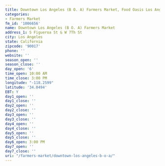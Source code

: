 ```yaml
---
title: Downtown Los Angeles (B O. A) Farmers Market, Food Oasis Los Angeles
categories:
- Farmers Market
fm_id: '1006656'
name: Downtown Los Angeles (B O. A) Farmers Market
address_1: S Figueroa St & W 7Th St
city: Los Angeles
state: California
zipcode: '90017'
phone: ''
website: ''
season_open: ''
season_close: ''
day_open: '6'
time_open: 10:00 AM
time_close: 3:00 PM
longitude: "-118.2599"
latitude: '34.0494'
EBT: Y
day1_open: ''
day1_close: ''
day2_open: ''
day2_close: ''
day3_open: ''
day3_close: ''
day4_open: ''
day4_close: ''
day5_open: ''
day5_close: ''
day6_open: 3:00 PM
day7_open: ''
day7_close: ''
uri: "/farmers-market/downtown-los-angeles-b-o-a/"
---
```


